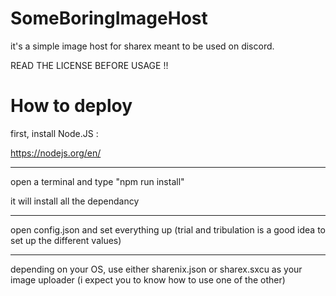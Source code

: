 # SomeBoringImageHost

it's a simple image host for sharex meant to be used on discord.

READ THE LICENSE BEFORE USAGE !!

# How to deploy

first, install Node.JS :

https://nodejs.org/en/
***

open a terminal and type "npm run install"

it will install all the dependancy 
***

open config.json and set everything up (trial and tribulation is a good idea to set up the different values)
***

depending on your OS, use either sharenix.json or sharex.sxcu as your image uploader (i expect you to know how to use one of the other)